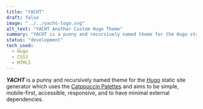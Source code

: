 ```yaml
---
title: "YACHT"
draft: false
image: "../../yacht-logo.svg"
alt_text: "YACHT Another Custom Hugo Theme"
summary: "YACHT is a punny and recursively named theme for the Hugo static site generator"
status: "development"
tech_used:
  - Hugo
  - CSS3
  - HTML5
---
```


***YACHT*** is a punny and recursively named theme for the [Hugo][1] static site generator which uses the
[Catppuccin Palettes][2] and aims to be simple, mobile-first, accessible, responsive, and to have minimal
external dependencies.

[1]: <https://gohugo.io> "Hugo"
[2]: <https://github.com/catppuccin/catppuccin/blob/main/docs/style-guide.md> "Catppuccin Style Guide"
